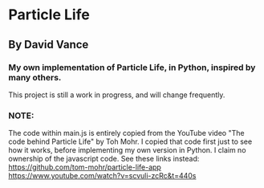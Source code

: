 # Particle Life
## By David Vance

### My own implementation of Particle Life, in Python, inspired by many others.

This project is still a work in progress, and will change frequently.

### NOTE:
The code within main.js is entirely copied from the YouTube video "The code behind Particle Life" by Toh Mohr.
I copied that code first just to see how it works, before implementing my own version in Python.
I claim no ownership of the javascript code. See these links instead:
https://github.com/tom-mohr/particle-life-app
https://www.youtube.com/watch?v=scvuli-zcRc&t=440s
